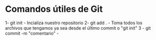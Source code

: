 # Comandos útiles de Git

1- git init                    - Incializa nuestro repositorio
2- git add .                   - Toma todos los archivos que tengamos ya sea desde el último commit o "git init"
3 - git commit -m "comentario" - 